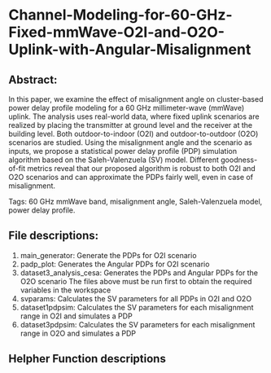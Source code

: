 # Channel-Modeling-for-60-GHz-Fixed-mmWave-O2I-and-O2O-Uplink-with-Angular-Misalignment

## Abstract: 
In this paper, we examine the effect of misalignment angle on cluster-based power delay profile modeling for a 60 GHz millimeter-wave (mmWave) uplink. The analysis uses real-world data, where fixed uplink scenarios are realized by placing the transmitter at ground level and the receiver at the building level. Both outdoor-to-indoor (O2I) and outdoor-to-outdoor (O2O) scenarios are studied. Using the misalignment angle and the scenario as inputs, we propose a statistical power delay profile (PDP) simulation algorithm based on the Saleh-Valenzuela (SV) model. Different goodness-of-fit metrics reveal that our proposed algorithm is robust to both O2I and O2O scenarios and can approximate the PDPs fairly well, even in case of misalignment. 

Tags: 60 GHz mmWave band, misalignment angle, Saleh-Valenzuela model, power delay profile.



## File descriptions:
1. main_generator: Generate the PDPs for O2I scenario
2. padp_plot: Generates the Angular PDPs for O2I scenario
3. dataset3_analysis_cesa: Generates the PDPs and Angular PDPs for the O2O scenario
   The files above must be run first to obtain the required variables in the workspace
4. svparams: Calculates the SV parameters for all PDPs in O2I and O2O
5. dataset1pdpsim: Calculates the SV parameters for each misalignment range in O2I and simulates a PDP
6. dataset3pdpsim: Calculates the SV parameters for each misalignment range in O2O and simulates a PDP

## Helpher Function descriptions
